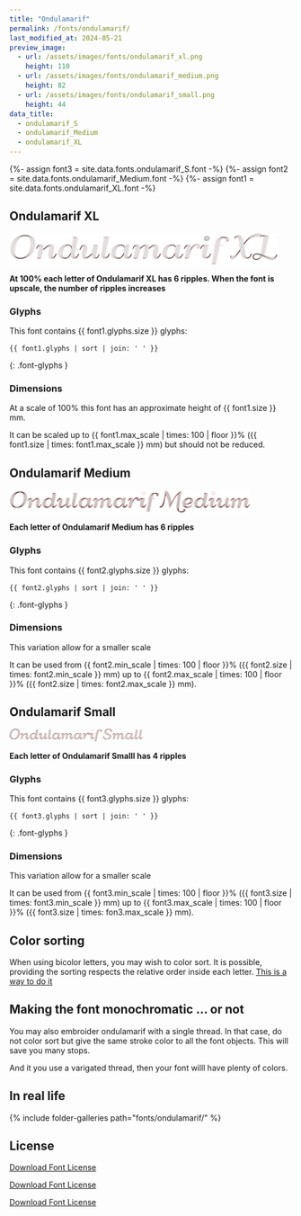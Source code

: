 ```yaml
---
title: "Ondulamarif"
permalink: /fonts/ondulamarif/
last_modified_at: 2024-05-21
preview_image:
  - url: /assets/images/fonts/ondulamarif_xl.png
    height: 110
  - url: /assets/images/fonts/ondulamarif_medium.png
    height: 82
  - url: /assets/images/fonts/ondulamarif_small.png
    height: 44
data_title:
  - ondulamarif_S
  - ondulamarif_Medium
  - ondulamarif_XL
---
```

{%- assign font3 = site.data.fonts.ondulamarif_S.font -%}
{%- assign font2 = site.data.fonts.ondulamarif_Medium.font -%}
{%- assign font1 = site.data.fonts.ondulamarif_XL.font -%}

## Ondulamarif XL

<img 
     src="/assets/images/fonts/ondulamarif_xl.png"
     alt="Ondulamarif XL " height="55">

**At 100% each letter of Ondulamarif XL has 6 ripples. When the font is upscale, the number of ripples increases**

### Glyphs

This font contains  {{ font1.glyphs.size }} glyphs:

```
{{ font1.glyphs | sort | join: ' ' }}
```
{: .font-glyphs }

### Dimensions

At a scale of 100% this font has an approximate height of {{ font1.size }} mm. 

It can be scaled up to {{ font1.max_scale | times: 100 | floor }}% ({{ font1.size | times: font1.max_scale }} mm) but should not be  reduced.

## Ondulamarif Medium

<img 
     src="/assets/images/fonts/ondulamarif_medium.png"
     alt="Ondulamarif XL " height="41">

**Each letter of Ondulamarif Medium has 6 ripples**

### Glyphs

This font contains  {{ font2.glyphs.size }} glyphs:

```
{{ font2.glyphs | sort | join: ' ' }}
```
{: .font-glyphs }

### Dimensions

This variation allow for a smaller scale

It can be used from {{ font2.min_scale | times: 100 | floor }}% ({{ font2.size | times: font2.min_scale }} mm)
up to {{ font2.max_scale | times: 100 | floor }}% ({{ font2.size | times: font2.max_scale }} mm).

## Ondulamarif Small

<img 
     src="/assets/images/fonts/ondulamarif_small.png"
     alt="Ondulamarif XL " height="22">

**Each letter of Ondulamarif Smalll has 4 ripples**

### Glyphs
     
This font contains  {{ font3.glyphs.size }} glyphs:

```
{{ font3.glyphs | sort | join: ' ' }}
```
{: .font-glyphs }

### Dimensions

This variation allow for a smaller scale

It can be used  from {{ font3.min_scale | times: 100 | floor }}% ({{ font3.size | times: font3.min_scale }} mm)
up to {{ font3.max_scale | times: 100 | floor }}% ({{ font3.size | times: fon3.max_scale }} mm).

## Color sorting

When using bicolor  letters, you may wish to color sort. It is possible, providing the sorting respects the relative order inside each letter. [This is a way to do it](https://inkstitch.org/en/docs/lettering/#color-sorting)

## Making the font monochromatic ... or not

You may also embroider ondulamarif with a single thread. In that case, do not color sort but give the  same stroke color to all the font objects. This will save you many stops. 

And it you use a varigated thread, then your font willl  have plenty of colors.

## In real life

{% include folder-galleries path="fonts/ondulamarif/" %}

## License

[Download Font License](https://github.com/inkstitch/inkstitch/tree/main/fonts/ondulamarif_XL/LICENSE)

[Download Font License](https://github.com/inkstitch/inkstitch/tree/main/fonts/ondulamarif_Medium/LICENSE)

[Download Font License](https://github.com/inkstitch/inkstitch/tree/main/fonts/ondulamarif_S/LICENSE)

